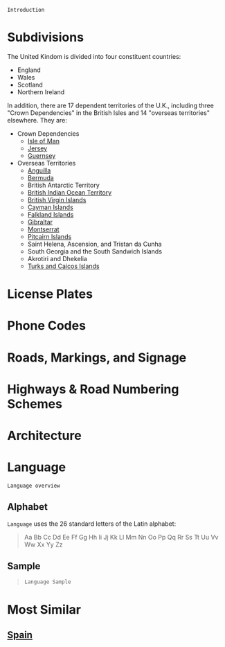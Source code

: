 `Introduction`

# Subdivisions

The United Kindom is divided into four constituent countries:

- England
- Wales
- Scotland
- Northern Ireland

In addition, there are 17 dependent territories of the U.K., including three "Crown Dependencies" in the British Isles and 14 "overseas territories" elsewhere. They are:

- Crown Dependencies
  - [Isle of Man](/countries/IMN)
  - [Jersey](/countries/JEY)
  - [Guernsey](/countries/GGY)
- Overseas Territories
  - [Anguilla](/countries/AIA)
  - [Bermuda](/countries/BMU)
  - British Antarctic Territory
  - [British Indian Ocean Territory](/countries/)
  - [British Virgin Islands](/countries/VGB)
  - [Cayman Islands](/countries/CYM)
  - [Falkland Islands](/countries/FLK)
  - [Gibraltar](/countries/)
  - [Montserrat](/countries/MSR)
  - [Pitcairn Islands](/countries/PCN)
  - Saint Helena, Ascension, and Tristan da Cunha
  - South Georgia and the South Sandwich Islands
  - Akrotiri and Dhekelia
  - [Turks and Caicos Islands](/countries/TCA)

<CountryMap code="GBR" scale="2000" />

# License Plates

# Phone Codes

# Roads, Markings, and Signage

# Highways & Road Numbering Schemes

# Architecture

# Language

`Language overview`

## Alphabet

`Language` uses the 26 standard letters of the Latin alphabet:

> Aa Bb Cc Dd Ee Ff Gg Hh Ii Jj Kk Ll Mm Nn Oo Pp Qq Rr Ss Tt Uu Vv Ww Xx Yy Zz

## Sample

> `Language Sample`

# Most Similar

## [Spain](/countries/ESP)
